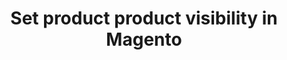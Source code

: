 ---
title: "Set product product visibility in Magento"
name: "channelmeta_magento2"
key: "manage_visibility"
description: "If true we are allowed to change a products visibility. View API for more information about visibility https://docs.magento.com/user-guide/system/data-attributes-product.html"
user_friendly_description: "Stock2Shop has the ability to set / update the visability of a product in Magento. "
default: "false"
values: []
tags: [channelmeta,magento2,magento-2]
type: "meta"
process: "products"
headless: true
---